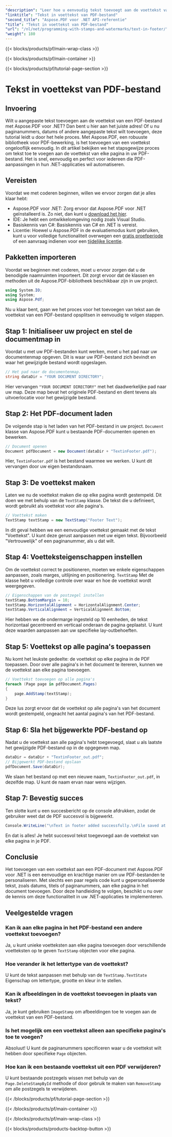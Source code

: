 ```yaml
---
"description": "Leer hoe u eenvoudig tekst toevoegt aan de voettekst van een PDF-bestand met Aspose.PDF voor .NET. Inclusief stapsgewijze handleiding voor naadloze integratie."
"linktitle": "Tekst in voettekst van PDF-bestand"
"second_title": "Aspose.PDF voor .NET API-referentie"
"title": "Tekst in voettekst van PDF-bestand"
"url": "/nl/net/programming-with-stamps-and-watermarks/text-in-footer/"
"weight": 180
---
```


{{< blocks/products/pf/main-wrap-class >}}

{{< blocks/products/pf/main-container >}}

{{< blocks/products/pf/tutorial-page-section >}}

# Tekst in voettekst van PDF-bestand

## Invoering

Wilt u aangepaste tekst toevoegen aan de voettekst van een PDF-bestand met Aspose.PDF voor .NET? Dan bent u hier aan het juiste adres! Of u nu paginanummers, datums of andere aangepaste tekst wilt toevoegen, deze tutorial leidt u door het hele proces. Met Aspose.PDF, een robuuste bibliotheek voor PDF-bewerking, is het toevoegen van een voettekst ongelooflijk eenvoudig. In dit artikel bekijken we het stapsgewijze proces om tekst toe te voegen aan de voettekst van elke pagina in uw PDF-bestand. Het is snel, eenvoudig en perfect voor iedereen die PDF-aanpassingen in hun .NET-applicaties wil automatiseren.


## Vereisten

Voordat we met coderen beginnen, willen we ervoor zorgen dat je alles klaar hebt:

- Aspose.PDF voor .NET: Zorg ervoor dat Aspose.PDF voor .NET geïnstalleerd is. Zo niet, dan kunt u [download het hier](https://releases.aspose.com/pdf/net/).
- IDE: Je hebt een ontwikkelomgeving nodig zoals Visual Studio.
- Basiskennis van C#: Basiskennis van C# en .NET is vereist.
- Licentie: Hoewel u Aspose.PDF in de evaluatiemodus kunt gebruiken, kunt u voor volledige functionaliteit overwegen een [gratis proefperiode](https://releases.aspose.com/) of een aanvraag indienen voor een [tijdelijke licentie](https://purchase.aspose.com/temporary-license/).

## Pakketten importeren

Voordat we beginnen met coderen, moet u ervoor zorgen dat u de benodigde naamruimten importeert. Dit zorgt ervoor dat de klassen en methoden uit de Aspose.PDF-bibliotheek beschikbaar zijn in uw project.

```csharp
using System.IO;
using System;
using Aspose.Pdf;
```

Nu u klaar bent, gaan we het proces voor het toevoegen van tekst aan de voettekst van een PDF-bestand opsplitsen in eenvoudig te volgen stappen.

## Stap 1: Initialiseer uw project en stel de documentmap in

Voordat u met uw PDF-bestanden kunt werken, moet u het pad naar uw documentenmap opgeven. Dit is waar uw PDF-bestand zich bevindt en waar het gewijzigde bestand wordt opgeslagen.

```csharp
// Het pad naar de documentenmap.
string dataDir = "YOUR DOCUMENT DIRECTORY";
```

Hier vervangen `"YOUR DOCUMENT DIRECTORY"` met het daadwerkelijke pad naar uw map. Deze map bevat het originele PDF-bestand en dient tevens als uitvoerlocatie voor het gewijzigde bestand.

## Stap 2: Het PDF-document laden

De volgende stap is het laden van het PDF-bestand in uw project. `Document` klasse van Aspose.PDF kunt u bestaande PDF-documenten openen en bewerken.

```csharp
// Document openen
Document pdfDocument = new Document(dataDir + "TextinFooter.pdf");
```

Hier, `TextinFooter.pdf` is het bestand waarmee we werken. U kunt dit vervangen door uw eigen bestandsnaam.

## Stap 3: De voettekst maken

Laten we nu de voettekst maken die op elke pagina wordt gestempeld. Dit doen we met behulp van de `TextStamp` klasse. De tekst die u definieert, wordt gebruikt als voettekst voor alle pagina's.

```csharp
// Voettekst maken
TextStamp textStamp = new TextStamp("Footer Text");
```

In dit geval hebben we een eenvoudige voettekst gemaakt met de tekst "Voettekst". U kunt deze gerust aanpassen met uw eigen tekst. Bijvoorbeeld "Vertrouwelijk" of een paginanummer, als u dat wilt.

## Stap 4: Voetteksteigenschappen instellen

Om de voettekst correct te positioneren, moeten we enkele eigenschappen aanpassen, zoals marges, uitlijning en positionering. `TextStamp` Met de klasse hebt u volledige controle over waar en hoe de voettekst wordt weergegeven.

```csharp
// Eigenschappen van de postzegel instellen
textStamp.BottomMargin = 10;
textStamp.HorizontalAlignment = HorizontalAlignment.Center;
textStamp.VerticalAlignment = VerticalAlignment.Bottom;
```

Hier hebben we de ondermarge ingesteld op 10 eenheden, de tekst horizontaal gecentreerd en verticaal onderaan de pagina geplaatst. U kunt deze waarden aanpassen aan uw specifieke lay-outbehoeften.

## Stap 5: Voettekst op alle pagina's toepassen

Nu komt het leukste gedeelte: de voettekst op elke pagina in de PDF toepassen. Door over alle pagina's in het document te itereren, kunnen we de voettekst aan elke pagina toevoegen.

```csharp
// Voettekst toevoegen op alle pagina's
foreach (Page page in pdfDocument.Pages)
{
    page.AddStamp(textStamp);
}
```

Deze lus zorgt ervoor dat de voettekst op alle pagina's van het document wordt gestempeld, ongeacht het aantal pagina's van het PDF-bestand.

## Stap 6: Sla het bijgewerkte PDF-bestand op

Nadat u de voettekst aan alle pagina's hebt toegevoegd, slaat u als laatste het gewijzigde PDF-bestand op in de opgegeven map.

```csharp
dataDir = dataDir + "TextinFooter_out.pdf";
// Bijgewerkt PDF-bestand opslaan
pdfDocument.Save(dataDir);
```

We slaan het bestand op met een nieuwe naam, `TextinFooter_out.pdf`, in dezelfde map. U kunt de naam ervan naar wens wijzigen.

## Stap 7: Bevestig succes

Ten slotte kunt u een succesbericht op de console afdrukken, zodat de gebruiker weet dat de PDF succesvol is bijgewerkt.

```csharp
Console.WriteLine("\nText in footer added successfully.\nFile saved at " + dataDir);
```

En dat is alles! Je hebt succesvol tekst toegevoegd aan de voettekst van elke pagina in je PDF.

## Conclusie

Het toevoegen van een voettekst aan een PDF-document met Aspose.PDF voor .NET is een eenvoudige en krachtige manier om uw PDF-bestanden te personaliseren. Met slechts een paar regels code kunt u gepersonaliseerde tekst, zoals datums, titels of paginanummers, aan elke pagina in het document toevoegen. Door deze handleiding te volgen, beschikt u nu over de kennis om deze functionaliteit in uw .NET-applicaties te implementeren.

## Veelgestelde vragen

### Kan ik aan elke pagina in het PDF-bestand een andere voettekst toevoegen?  
Ja, u kunt unieke voetteksten aan elke pagina toevoegen door verschillende voetteksten op te geven `TextStamp` objecten voor elke pagina.

### Hoe verander ik het lettertype van de voettekst?  
U kunt de tekst aanpassen met behulp van de `TextStamp.TextState` Eigenschap om lettertype, grootte en kleur in te stellen.

### Kan ik afbeeldingen in de voettekst toevoegen in plaats van tekst?  
Ja, je kunt gebruiken `ImageStamp` om afbeeldingen toe te voegen aan de voettekst van een PDF-bestand.

### Is het mogelijk om een voettekst alleen aan specifieke pagina's toe te voegen?  
Absoluut! U kunt de paginanummers specificeren waar u de voettekst wilt hebben door specifieke `Page` objecten.

### Hoe kan ik een bestaande voettekst uit een PDF verwijderen?  
U kunt bestaande postzegels wissen met behulp van de `Page.DeleteStampById` methode of door gebruik te maken van `RemoveStamp` om alle postzegels te verwijderen.

{{< /blocks/products/pf/tutorial-page-section >}}

{{< /blocks/products/pf/main-container >}}

{{< /blocks/products/pf/main-wrap-class >}}

{{< blocks/products/products-backtop-button >}}